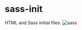 # sass-init
HTML and Sass initial files.
![sass](https://user-images.githubusercontent.com/92691902/155903160-8396b4b3-5638-493d-a623-1214a268d2ab.jpg)
